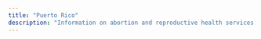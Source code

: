 ```yaml
---
title: "Puerto Rico"
description: "Information on abortion and reproductive health services."
---
```



